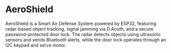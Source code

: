 # AeroShield
AeroShield is a Smart Air Defense System powered by ESP32, featuring radar-based object tracking, signal jamming via D.Aouth, and a secure password-protected door lock. The radar detects objects using ultrasonic sensors and sends Bluetooth alerts, while the door lock operates through an I2C keypad and servo motor.
